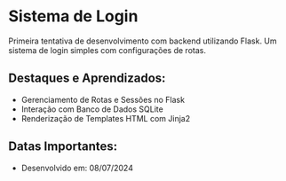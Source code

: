  <h1>Sistema de Login</h1>
  <p>Primeira tentativa de desenvolvimento com backend utilizando Flask. Um sistema de login simples com configurações de rotas.</h2>
  <h2>Destaques e Aprendizados:</h2>
  <ul>
    <li>Gerenciamento de Rotas e Sessões no Flask</li>
    <li>Interação com Banco de Dados SQLite</li>
    <li>Renderização de Templates HTML com Jinja2</li>
  </ul>
  <h2>Datas Importantes:</h2>
  <ul>
    <li>Desenvolvido em: 08/07/2024</li>
  </ul>
